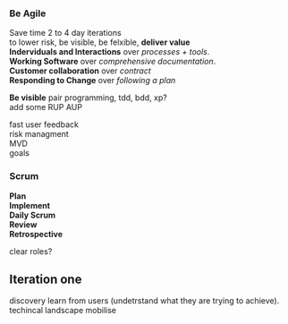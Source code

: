### Be Agile
Save time 2 to 4 day iterations <br>
to lower risk, be visible, be felxible, **deliver value** <br>
**Inderviduals and Interactions** over *processes + tools*. <br>
**Working Software** over *comprehensive documentation*. <br>
**Customer collaboration** over *contract* <br>
**Responding to Change** over *following a plan* <br>

**Be visible**
pair programming, tdd, bdd, xp? <br>
add some RUP AUP <br>

fast user feedback <br>
risk managment <br>
MVD <br>
goals <br>

### Scrum
**Plan** <br>
**Implement** <br>
**Daily Scrum** <br>
**Review** <br>
**Retrospective** <br>

clear roles?

## Iteration one
discovery 
learn from users (undetrstand what they are trying to achieve).
techincal landscape
mobilise
